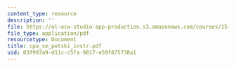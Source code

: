 ```yaml
---
content_type: resource
description: ''
file: https://ol-ocw-studio-app-production.s3.amazonaws.com/courses/15-667-negotiation-and-conflict-management-spring-2001/03f997a9d11cc5fa9817e59f875738a1_cpa_sm_petski_instr.pdf
file_type: application/pdf
resourcetype: Document
title: cpa_sm_petski_instr.pdf
uid: 03f997a9-d11c-c5fa-9817-e59f875738a1
---
```

